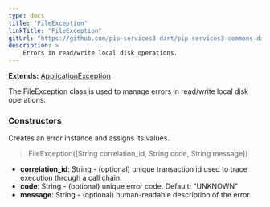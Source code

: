 ```yaml
---
type: docs
title: "FileException"
linkTitle: "FileException"
gitUrl: "https://github.com/pip-services3-dart/pip-services3-commons-dart"
description: >
    Errors in read/write local disk operations.
---
```


**Extends:** [ApplicationException](../application_exception)

The FileException class is used to manage errors in read/write local disk operations.


### Constructors
Creates an error instance and assigns its values.

> FileException([String correlation_id, String code, String message])

- **correlation_id**: String - (optional) unique transaction id used to trace execution through a call chain.
- **code**: String - (optional) unique error code. Default: "UNKNOWN"
- **message**: String - (optional) human-readable description of the error.

